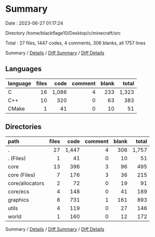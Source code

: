 # Summary

Date : 2023-06-27 01:17:24

Directory /home/blackflage10/Desktop/c/minecraft/src

Total : 27 files,  1447 codes, 4 comments, 306 blanks, all 1757 lines

Summary / [Details](details.md) / [Diff Summary](diff.md) / [Diff Details](diff-details.md)

## Languages
| language | files | code | comment | blank | total |
| :--- | ---: | ---: | ---: | ---: | ---: |
| C | 16 | 1,086 | 4 | 233 | 1,323 |
| C++ | 10 | 320 | 0 | 63 | 383 |
| CMake | 1 | 41 | 0 | 10 | 51 |

## Directories
| path | files | code | comment | blank | total |
| :--- | ---: | ---: | ---: | ---: | ---: |
| . | 27 | 1,447 | 4 | 306 | 1,757 |
| . (Files) | 1 | 41 | 0 | 10 | 51 |
| core | 13 | 396 | 3 | 96 | 495 |
| core (Files) | 7 | 176 | 3 | 36 | 215 |
| core/allocators | 2 | 72 | 0 | 19 | 91 |
| core/ecs | 4 | 148 | 0 | 41 | 189 |
| graphics | 8 | 731 | 1 | 161 | 893 |
| utils | 4 | 119 | 0 | 27 | 146 |
| world | 1 | 160 | 0 | 12 | 172 |

Summary / [Details](details.md) / [Diff Summary](diff.md) / [Diff Details](diff-details.md)